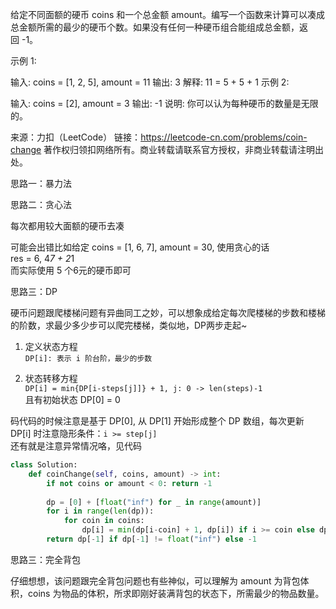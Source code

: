 
给定不同面额的硬币 coins 和一个总金额 amount。编写一个函数来计算可以凑成总金额所需的最少的硬币个数。如果没有任何一种硬币组合能组成总金额，返回 -1。

示例 1:

输入: coins = [1, 2, 5], amount = 11
输出: 3 
解释: 11 = 5 + 5 + 1
示例 2:

输入: coins = [2], amount = 3
输出: -1
说明:
你可以认为每种硬币的数量是无限的。

来源：力扣（LeetCode）
链接：https://leetcode-cn.com/problems/coin-change
著作权归领扣网络所有。商业转载请联系官方授权，非商业转载请注明出处。

思路一：暴力法  
  
思路二：贪心法  
  
每次都用较大面额的硬币去凑  
  
可能会出错比如给定 coins = [1, 6, 7], amount = 30, 使用贪心的话  
res = 6, 4*7 + 2*1  
而实际使用 5 个6元的硬币即可  


思路三：DP  
  
  硬币问题跟爬楼梯问题有异曲同工之妙，可以想象成给定每次爬楼梯的步数和楼梯的阶数，求最少多少步可以爬完楼梯，类似地，DP两步走起~  
    
1. 定义状态方程  
```DP[i]: 表示 i 阶台阶，最少的步数```  
  
2. 状态转移方程  
```DP[i] = min{DP[i-steps[j]]} + 1, j: 0 -> len(steps)-1```  
且有初始状态 DP[0] = 0  

码代码的时候注意是基于 DP[0], 从 DP[1] 开始形成整个 DP 数组，每次更新 DP[i] 时注意隐形条件：```i >= step[j] ```  
还有就是注意异常情况咯，见代码


```python
class Solution:
    def coinChange(self, coins, amount) -> int:
        if not coins or amount < 0: return -1
        
        dp = [0] + [float("inf") for _ in range(amount)]
        for i in range(len(dp)):
            for coin in coins:
                dp[i] = min(dp[i-coin] + 1, dp[i]) if i >= coin else dp[i]
        return dp[-1] if dp[-1] != float("inf") else -1
```

思路三：完全背包  
  
仔细想想，该问题跟完全背包问题也有些神似，可以理解为 amount 为背包体积，coins 为物品的体积，所求即刚好装满背包的状态下，所需最少的物品数量。
